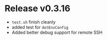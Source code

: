 # Release v0.3.16

- `test.sh` finish cleanly
- added test for `dotEnvConfig`
- Added better debug support for remote SSH